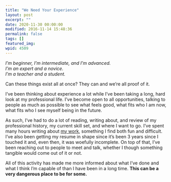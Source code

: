 ```yaml
---
title: "We Need Your Experience"
layout: post
excerpt: ""
date: 2020-11-30 00:00:00
modified: 2016-11-14 15:48:36
permalink: false
tags: []
featured_img:
wpid: 4509
---
```



*I’m beginner, I’m intermediate, and I’m advanced.*   
*I’m an expert and a novice.*  
*I’m a teacher and a student.*

Can these things exist all at once? They can and we’re all proof of it.

I’ve been thinking about experience a lot while I’ve been taking a long, hard look at my professional life. I’ve become open to all opportunities, talking to people as much as possible to see what feels good, what fits who I am now, what fits who I see myself being in the future.

As such, I’ve had to do a lot of reading, writing about, and review of my professional history, my current skill set, and where I want to go. I’ve spent many hours writing about [my work](/work/), something I find both fun and difficult. I’ve also been getting my resume in shape since it’s been 3 years since I touched it and, even then, it was woefully incomplete. On top of that, I’ve been reaching out to people to meet and talk, whether I though something tangible would come out of it or not.

All of this activity has made me more informed about what I’ve done and what I think I’m capable of than I have been in a long time. **This can be a very dangerous place to be for some.**
